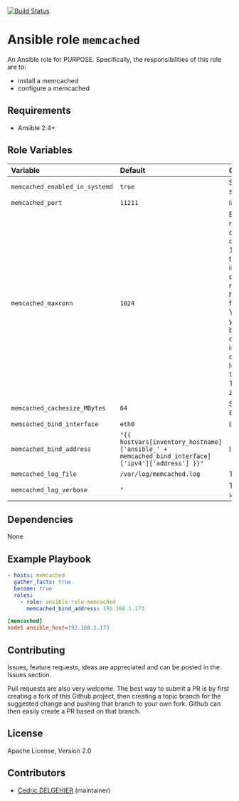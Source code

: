 [![Build Status](https://travis-ci.org/cdelgehier/ansible-role-memcached.svg?branch=master)](https://travis-ci.org/cdelgehier/ansible-role-memcached)
# Ansible role `memcached`

An Ansible role for PURPOSE. Specifically, the responsibilities of this role are to:

- install a memcached
- configure a memcached

## Requirements

- Ansible 2.4+

## Role Variables


| Variable   | Default | Comments (type)  |
| :---       | :---    | :---             |
| `memcached_enabled_in_systemd` | `true` | Set `enabled` in systemd |
| `memcached_port` | `11211` | listening port |
| `memcached_maxconn` | `1024` | By default the max number of concurrent connections is set to 1024. Configuring this correctly is important. Extra connections to memcached may hang while waiting for slots to free up. You may detect if your instance has been running out of connections by issuing a `stats` command and looking at `listen_disabled_num`. That value should be zero or close to zero. |
| `memcached_cachesize_MBytes` | `64` | Start with a cap of 64 megs of memory |
| `memcached_bind_interface` | `eth0` | Interface used  |
| `memcached_bind_address` | `"{{ hostvars[inventory_hostname]['ansible_' + memcached_bind_interface]['ipv4']['address'] }}"` | IP used for address |
| `memcached_log_file` | `/var/log/memcached.log` | The log file |
| `memcached_log_verbose` | `"` | The verbosity `-v` or `-vv` improve it |

## Dependencies

None

## Example Playbook

```yaml
- hosts: memcached
  gather_facts: true
  become: true
  roles:
    - role: ansible-role-memcached
      memcached_bind_address: 192.168.1.173
```


```ini
[memcached]
node1 ansible_host=192.168.1.173
```

## Contributing

Issues, feature requests, ideas are appreciated and can be posted in the Issues section.

Pull requests are also very welcome. The best way to submit a PR is by first creating a fork of this Github project, then creating a topic branch for the suggested change and pushing that branch to your own fork. Github can then easily create a PR based on that branch.

## License

Apache License, Version 2.0

## Contributors

- [Cedric DELGEHIER](https://github.com/cdelgehier/) (maintainer)

